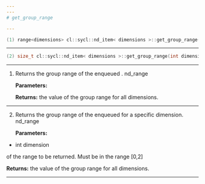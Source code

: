 ```yaml
---
---
# get_group_range

---
```


```cpp
(1) range<dimensions> cl::sycl::nd_item< dimensions >::get_group_range() const
```

---

```cpp
(2) size_t cl::sycl::nd_item< dimensions >::get_group_range(int dimension) const
```

---

1. Returns the group range of the enqueued . nd_range

   **Parameters:**

   **Returns:** the value of the group range for all dimensions. 

---

2. Returns the group range of the enqueued  for a specific dimension. nd_range

   **Parameters:**

  * int dimension

   of the range to be returned. Must be in the range [0,2] 

   **Returns:** the value of the group range for all dimensions. 

---

